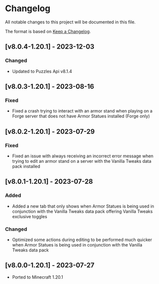 # Changelog
All notable changes to this project will be documented in this file.

The format is based on [Keep a Changelog].

## [v8.0.4-1.20.1] - 2023-12-03
### Changed
- Updated to Puzzles Api v8.1.4

## [v8.0.3-1.20.1] - 2023-08-16
### Fixed
- Fixed a crash trying to interact with an armor stand when playing on a Forge server that does not have Armor Statues installed (Forge only)

## [v8.0.2-1.20.1] - 2023-07-29
### Fixed
- Fixed an issue with always receiving an incorrect error message when trying to edit an armor stand on a server with the Vanilla Tweaks data pack installed

## [v8.0.1-1.20.1] - 2023-07-28
### Added
- Added a new tab that only shows when Armor Statues is being used in conjunction with the Vanilla Tweaks data pack offering Vanilla Tweaks exclusive toggles
### Changed
- Optimized some actions during editing to be performed much quicker when Armor Statues is being used in conjunction with the Vanilla Tweaks data pack

## [v8.0.0-1.20.1] - 2023-07-27
- Ported to Minecraft 1.20.1

[Keep a Changelog]: https://keepachangelog.com/en/1.0.0/
